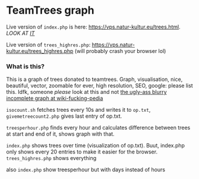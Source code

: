 # TeamTrees graph

Live version of `index.php` is here: https://vps.natur-kultur.eu/trees.html. *LOOK AT [IT](https://vps.natur-kultur.eu/trees.html)*

Live version of `trees_highres.php`: https://vps.natur-kultur.eu/trees_highres.php (will probably crash your browser lol)

### What is this?

This is a graph of trees donated to teamtrees. Graph, visualisation, nice, beautiful, vector, zoomable for ever, high resolution, SEO, google: please list this. Idfk, someone _please_ look at this and not [the ugly-ass blurry incomplete graph at wiki-fucking-pedia](https://en.wikipedia.org/wiki/Team_Trees#Progress)

`isocount.sh` fetches trees every 10s and writes it to `op.txt`, `givemetreecount2.php` gives last entry of op.txt.

`treesperhour.php` finds every hour and calculates difference between trees at start and end of it, shows graph with that.

`index.php` shows trees over time (visualization of op.txt). Buut, index.php only shows every 20 entries to make it easier for the browser. `trees_highres.php` shows everything

also `index.php` show treesperhour but with days instead of hours
